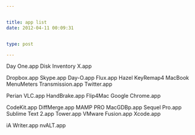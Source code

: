 ```yaml
---


title: app list
date: 2012-04-11 00:09:31


type: post

---
```

Day One.app
 Disk Inventory X.app

Dropbox.app
 Skype.app
 Day-O.app
 Flux.app
 Hazel
 KeyRemap4 MacBook
 MenuMeters
 Transmission.app
 Twitter.app

Perian
 VLC.app
 HandBrake.app
 Flip4Mac
 Google Chrome.app

CodeKit.app
 DiffMerge.app
 MAMP PRO
 MacGDBp.app
 Sequel Pro.app
 Sublime Text 2.app
 Tower.app
 VMware Fusion.app
 Xcode.app

iA Writer.app
 nvALT.app
